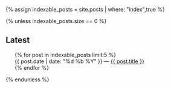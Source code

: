 --- 
---

{% assign indexable_posts = site.posts | where: "index",true %}

{% unless indexable_posts.size == 0 %}
## Latest
<ul>
{% for post in indexable_posts limit:5 %}
    <li style="list-style-type: none; margin: 0; padding: 0;">
      {{ post.date | date: "%d %b %Y" }} — <a href="{{ post.url }}">{{ post.title }}</a>
    </li>
{% endfor %}
</ul>
{% endunless %}